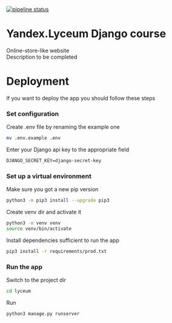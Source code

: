 [![pipeline status](https://gitlab.crja72.ru/django/2024/spring/course/students/67134-xxtornexx2016-course-1112/badges/main/pipeline.svg)](https://gitlab.crja72.ru/django/2024/spring/course/students/67134-xxtornexx2016-course-1112/-/commits/main)

# Yandex.Lyceum Django course

Online-store-like website  
Description to be completed


# Deployment
If you want to deploy the app you should follow these steps

### Set configuration
Create .env file by renaming the example one  
```bash
mv .env.example .env
```
Enter your Django api key to the appropriate field
```txt
DJANGO_SECRET_KEY=django-secret-key
```

### Set up a virtual environment
Make sure you got a new pip version
```bash
python3 -m pip3 install --upgrade pip3
```
Create venv dir and activate it
```bash
python3 -m venv venv  
source venv/bin/activate  
```
Install dependencies sufficient to run the app
```bash
pip3 install -r requirements/prod.txt  
```

### Run the app
Switch to the project dir
```bash
cd lyceum
```
Run
```bash
python3 manage.py runserver
```

